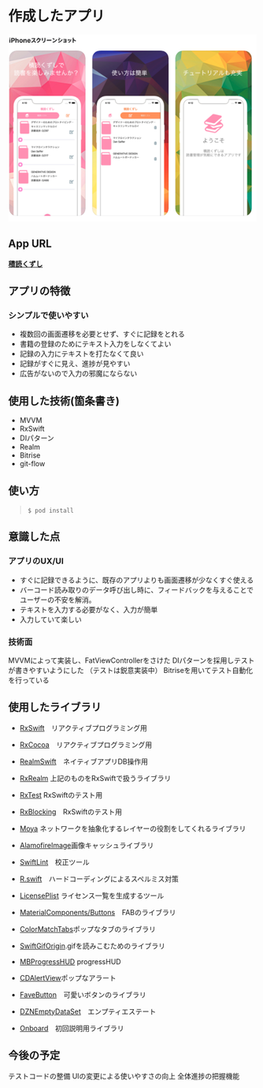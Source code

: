 # 作成したアプリ

![appImage](./ReadmeImages/appImage.png)

## App URL

**[積読くずし](https://apps.apple.com/us/app/%E7%A9%8D%E8%AA%AD%E3%81%8F%E3%81%9A%E3%81%97/id1508001531?l=ja&ls=1)**

## アプリの特徴
### シンプルで使いやすい

 - 複数回の画面遷移を必要とせず、すぐに記録をとれる
 - 書籍の登録のためにテキスト入力をしなくてよい
 - 記録の入力にテキストを打たなくて良い
 - 記録がすぐに見え、進捗が見やすい
 - 広告がないので入力の邪魔にならない

## 使用した技術(箇条書き)

- MVVM
- RxSwift
- DIパターン
- Realm
- Bitrise
- git-flow

## 使い方
 
> `$ pod install`

## 意識した点
### アプリのUX/UI

 - すぐに記録できるように、既存のアプリよりも画面遷移が少なくすぐ使える
 - バーコード読み取りのデータ呼び出し時に、フィードバックを与えることでユーザーの不安を解消。
 - テキストを入力する必要がなく、入力が簡単
 - 入力していて楽しい

### 技術面
  MVVMによって実装し、FatViewControllerをさけた
  DIパターンを採用しテストが書きやすいようにした
    （テストは鋭意実装中）
  Bitriseを用いてテスト自動化を行っている
  
## 使用したライブラリ

 - [RxSwift](https://github.com/ReactiveX/RxSwift)　リアクティブプログラミング用 
 -  [RxCocoa](https://github.com/ReactiveX/RxSwift/tree/master/RxCocoa)　リアクティブプログラミング用
 - [RealmSwift](https://realm.io/docs/swift/latest)　ネイティブアプリDB操作用
 - [RxRealm](https://github.com/RxSwiftCommunity/RxRealm) 上記のものをRxSwiftで扱うライブラリ
 - [RxTest](https://github.com/ReactiveX/RxSwift/tree/master/RxTest) RxSwiftのテスト用
 - [RxBlocking](https://github.com/ReactiveX/RxSwift/tree/master/RxBlocking)　RxSwiftのテスト用
 - [Moya](https://github.com/Moya/Moya) ネットワークを抽象化するレイヤーの役割をしてくれるライブラリ
 - [AlamofireImage](https://github.com/Alamofire/AlamofireImage)画像キャッシュライブラリ
 
 - [SwiftLint](https://github.com/realm/SwiftLint)　校正ツール
 - [R.swift](https://github.com/mac-cain13/R.swift)　ハードコーディングによるスペルミス対策
 - [LicensePlist](https://github.com/mono0926/LicensePlist) ライセンス一覧を生成するツール
 
 - [MaterialComponents/Buttons](https://material.io/develop/ios/components/buttons/)　FABのライブラリ
 - [ColorMatchTabs](https://github.com/Yalantis/ColorMatchTabs)ポップなタブのライブラリ
 -  [SwiftGifOrigin](https://github.com/swiftgif/SwiftGif).gifを読みこむためのライブラリ
 - [MBProgressHUD](https://github.com/jdg/MBProgressHUD)  progressHUD
 - [CDAlertView](https://github.com/candostdagdeviren/CDAlertView)ポップなアラート
 - [FaveButton](https://github.com/janselv/fave-button)　可愛いボタンのライブラリ
 - [DZNEmptyDataSet](https://github.com/dzenbot/DZNEmptyDataSet)　エンプティエステート
 - [Onboard](https://github.com/mamaral/Onboard)　初回説明用ライブラリ

## 今後の予定
テストコードの整備
UIの変更による使いやすさの向上
全体進捗の把握機能
